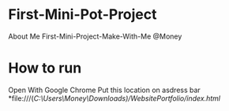 # First-Mini-Pot-Project
About Me
First-Mini-Project-Make-With-Me @Money
# How to run 
Open With Google Chrome 
Put this location on asdress bar 
*file:///(*C:\Users\Money\Downloads)/WebsitePortfolio/index.html*
